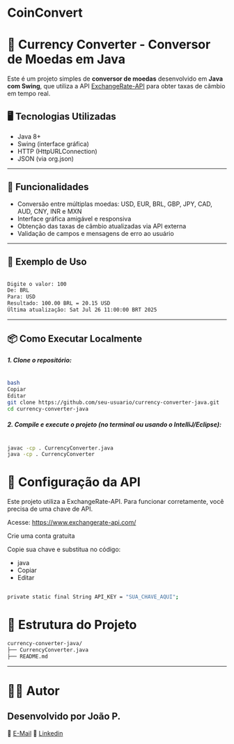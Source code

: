 # CoinConvert

# 💱 Currency Converter - Conversor de Moedas em Java

Este é um projeto simples de **conversor de moedas** desenvolvido em **Java com Swing**, que utiliza a API [ExchangeRate-API](https://www.exchangerate-api.com/) para obter taxas de câmbio em tempo real.

## 🖥️ Tecnologias Utilizadas

- Java 8+
- Swing (interface gráfica)
- HTTP (HttpURLConnection)
- JSON (via org.json)

---

## 🚀 Funcionalidades

- Conversão entre múltiplas moedas: USD, EUR, BRL, GBP, JPY, CAD, AUD, CNY, INR e MXN
- Interface gráfica amigável e responsiva
- Obtenção das taxas de câmbio atualizadas via API externa
- Validação de campos e mensagens de erro ao usuário

---

## 🧪 Exemplo de Uso

```bash

Digite o valor: 100
De: BRL
Para: USD
Resultado: 100.00 BRL = 20.15 USD
Última atualização: Sat Jul 26 11:00:00 BRT 2025

```

---
## 📦 Como Executar Localmente

##### 1. Clone o repositório:
```bash

bash
Copiar
Editar
git clone https://github.com/seu-usuario/currency-converter-java.git
cd currency-converter-java

```

##### 2. Compile e execute o projeto (no terminal ou usando o IntelliJ/Eclipse):
```bash
 
javac -cp . CurrencyConverter.java
java -cp . CurrencyConverter

```

# 🔐 Configuração da API

Este projeto utiliza a ExchangeRate-API. Para funcionar corretamente, você precisa de uma chave de API.

Acesse: https://www.exchangerate-api.com/

Crie uma conta gratuita

Copie sua chave e substitua no código:

- java
- Copiar
- Editar
```bash
 
private static final String API_KEY = "SUA_CHAVE_AQUI";

```

# 📁 Estrutura do Projeto
```bash
currency-converter-java/
├── CurrencyConverter.java
├── README.md
```
---

# 🙋‍♂️ Autor
## Desenvolvido por João P.
 📧 [E-Mail](mendesserafimjoaopedro@gmail.com)
 🔗 [Linkedin](https://www.linkedin.com/in/joao-pedro-serafim-engsof/)

